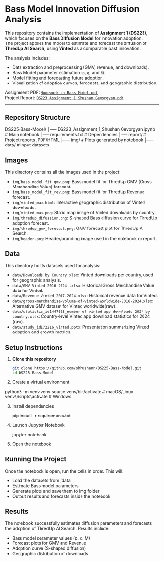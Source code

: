 # Bass Model Innovation Diffusion Analysis  

This repository contains the implementation of **Assignment 1 (DS223)**, which focuses on the **Bass Diffusion Model** for innovation adoption.  
The project applies the model to estimate and forecast the diffusion of **ThredUp AI Search**, using **Vinted** as a comparable past innovation.  

The analysis includes:  
- Data extraction and preprocessing (GMV, revenue, and downloads).  
- Bass Model parameter estimation (`p`, `q`, and `M`).  
- Model fitting and forecasting future adoption.  
- Visualization of adoption curves, forecasts, and geographic distribution.  

Assignment PDF: [`Homework-on-Bass-Model.pdf`](./Homework-on-Bass-Model.pdf)  
Project Report: [`DS223_Assignment_1_Shushan Gevorgyan.pdf`](./DS223_Assignment_1_Shushan%20Gevorgyan.pdf)  

---

##  Repository Structure  

DS225-Bass-Model/
    │── DS223_Assignment_1_Shushan Gevorgyan.ipynb # Main notebook
    │── requirements.txt # Dependencies
    │── report/ # Project reports ,PDF/HTML
    ├── img/ # Plots generated by notebook
    ├── data/ # Input datasets

## Images

This directory contains all the images used in the project:

- `img/bass_model_fit_gmv.png`: Bass model fit for ThredUp GMV (Gross Merchandise Value) forecast.  
- `img/bass_model_fit_rev.png`: Bass model fit for ThredUp Revenue forecast.  
- `img/vinted_map.html`: Interactive geographic distribution of Vinted downloads.  
- `img/vinted_map.png`: Static map image of Vinted downloads by country.  
- `img/thredup_difussion.png`: S-shaped Bass diffusion curve for ThredUp adoption forecast.  
- `img/thredup_gmv_forecast.png`: GMV forecast plot for ThredUp AI Search.  
- `img/header.png`: Header/branding image used in the notebook or report.

## Data

This directory holds datasets used for analysis:

- `data/Downloads by Country.xlsx`: Vinted downloads per country, used for geographic analysis.  
- `data/GMV Vinted 2016-2024 .xlsx`: Historical Gross Merchandise Value data for Vinted.  
- `data/Revenue Vinted 2017-2024.xlsx`: Historical revenue data for Vinted.  
- `data/gross-merchandise-volume-of-vinted-worldwide-2016-2024.xlsx`: Alternative GMV dataset for Vinted worldwide(raw).
- `data/statistic_id1447603_number-of-vinted-app-downloads-2024-by-country.xlsx`: Country-level Vinted app download statistics for 2024 (raw).   
- `data/study_id172216_vinted.pptx`: Presentation summarizing Vinted adoption and growth metrics.


##  Setup Instructions  


1. **Clone this repository**  
   ```bash
   git clone https://github.com/shhushann/DS225-Bass-Model.git
   cd DS225-Bass-Model


2. Create a virtual environment

python3 -m venv venv
source venv/bin/activate       # macOS/Linux
venv\Scripts\activate          # Windows

3. Install dependencies
   
   pip install -r requirements.txt

4. Launch Jupyter Notebook
   
   jupyter notebook

5. Open the notebook

## Running the Project
Once the notebook is open, run the cells in order. This will:
- Load the datasets from /data
- Estimate Bass model parameters
- Generate plots and save them to img folder
- Output results and forecasts inside the notebook

## Results
The notebook successfully estimates diffusion parameters and forecasts the adoption of ThredUp AI Search.
Results include:
* Bass model parameter values (p, q, M)
* Forecast plots for GMV and Revenue
* Adoption curve (S-shaped diffusion)
* Geographic distribution of downloads


